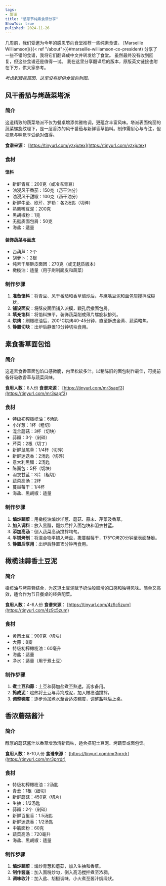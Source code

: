 ```yaml
---
tags:
- 菜谱
title: "感恩节纯素食谱分享"
ShowToc: true
pulished: 2024-11-26
---
```


几周前，我们受邀为今年的感恩节向食堂推荐一些纯素食谱。
[Marseille Williamson]({{< ref "/about">}}#marseille-williamson-co-president) 分享了一些不错的食谱，我将它们翻译成中文并转发给了食堂。
虽然最终没有收到回复，但这些食谱还是值得一试。
我在这里分享翻译后的版本，原版英文链接也附在下方，供大家参考。

*考虑到版权原因，这里没有提供食谱的附图。*

## 风干番茄与烤蔬菜塔派

### 简介
这道精致的蔬菜塔派不仅为餐桌增添优雅格调，更蕴含丰富风味。塔派表面绚丽的蔬菜螺旋纹理下，是一层香浓的风干番茄与新鲜香草馅料。制作需耐心与专注，但视觉与味觉享受绝对值得。

**食谱来源**： [https://tinyurl.com/yzxjutex](https://tinyurl.com/yzxjutex)

### 食材
#### 馅料
- 新鲜青豆：200克（或冷冻青豆）
- 油浸风干番茄：150克（沥干油分）
- 油浸风干甜椒：100克（沥干油分）
- 新鲜牛至、欧芹、罗勒：各2汤匙（切碎）
- 熟鹰嘴豆泥：200克
- 黑胡椒粉：1克
- 无麸质面包屑：50克
- 海盐：适量

#### 装饰蔬菜与面皮
- 西葫芦：2个
- 胡萝卜：2根
- 纯素千层酥皮面团：270克（或无麸质版本）
- 橄榄油：适量（用于刷制面皮和蔬菜）

### 制作步骤
1. **准备馅料**：将青豆、风干番茄和香草煸炒后，与鹰嘴豆泥和面包屑搅拌成糊状。
2. **铺设面皮**：将酥皮面团铺入派模，戳孔后撒面包屑。
3. **填充馅料**：将馅料抹平，装饰蔬菜削成薄片螺旋状排列。
4. **烘烤**：刷橄榄油后，200°C烘烤40-45分钟，直至酥皮金黄、蔬菜略焦。
5. **静置切块**：出炉后静置10分钟切块食用。

## 素食香草面包馅

### 简介
这道素食香草面包馅口感微脆，内里松软多汁。以稍陈旧的面包制作最佳，可提前备好吸收香草与蔬菜风味。

**食用人数**：8人份
**食谱来源**： [https://tinyurl.com/mr3sapf3](https://tinyurl.com/mr3sapf3)

### 食材
- 特级初榨橄榄油：6汤匙
- 小洋葱：1杯（粗切）
- 混合蘑菇：3杯（切块）
- 蒜瓣：3个（剁碎）
- 芹菜：2根（切丁）
- 新鲜鼠尾草：1/4杯（切碎）
- 新鲜迷迭香：2汤匙（切碎）
- 意大利黑醋：2汤匙
- 陈面包：5杯（切块）
- 羽衣甘蓝：3片（粗切）
- 蔬菜高汤：2杯
- 蔓越莓干：1/4杯
- 海盐、黑胡椒：适量

### 制作步骤
1. **煸炒蔬菜**：用橄榄油煸炒洋葱、蘑菇、蒜末、芹菜及香草。
2. **加入调料**：放入黑醋，翻炒后拌入面包块和羽衣甘蓝。
3. **添加高汤**：倒入蔬菜高汤搅拌均匀。
4. **平铺烤制**：将混合物平铺入烤盘，撒蔓越莓干，175°C烤20分钟至表面酥脆。
5. **静置后享用**：出炉后静置15分钟再食用。

## 橄榄油蒜香土豆泥

### 简介
橄榄油与烤蒜蓉结合，为这道土豆泥赋予奶油般顺滑的口感和独特风味。简单又高效，适合作为节日餐桌的经典配菜。

**食用人数**：4-6人份
**食谱来源**： [https://tinyurl.com/4z9c5zum](https://tinyurl.com/4z9c5zum)

### 食材
- 黄肉土豆：900克（切块）
- 大蒜：8瓣
- 特级初榨橄榄油：60毫升
- 海盐：适量
- 净水：适量（用于煮土豆）

### 制作步骤
1. **煮土豆和蒜**：土豆和蒜加盐煮至熟透，沥水备用。
2. **捣成泥**：趁热将土豆与蒜捣成泥，加入橄榄油搅拌。
3. **调整稠度**：逐步添加煮水至合适浓稠度，调整盐味后上桌。

## 香浓蘑菇酱汁

### 简介
醇厚的蘑菇酱汁以香草增添清新风味，适合搭配土豆泥、烤蔬菜或面包馅。

**食用人数**：8-10人份
**食谱来源**： [https://tinyurl.com/mr3prrdr](https://tinyurl.com/mr3prrdr)

### 食材
- 特级初榨橄榄油：2汤匙
- 青葱：1根（细切）
- 新鲜蘑菇：450克（切片）
- 生抽：1/2汤匙
- 蒜瓣：2个（剁碎）
- 新鲜百里香：1.5汤匙
- 新鲜迷迭香：1/2汤匙
- 中筋面粉：60克
- 蔬菜高汤：720毫升
- 海盐、黑胡椒：适量

### 制作步骤
1. **煸炒蔬菜**：煸炒青葱和蘑菇，加入生抽和香草。
2. **制作酱底**：加入面粉炒匀，倒入高汤搅拌煮至浓稠。
3. **调味收汁**：加入盐、胡椒调味，小火煮至酱汁绸缎状。
